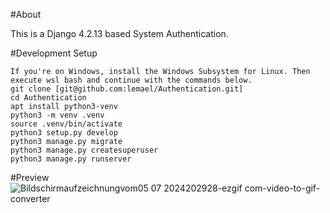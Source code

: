 #About

This is a Django 4.2.13 based System Authentication.

#Development Setup

    If you're on Windows, install the Windows Subsystem for Linux. Then execute wsl bash and continue with the commands below.
    git clone [git@github.com:lemael/Authentication.git]
    cd Authentication
    apt install python3-venv
    python3 -m venv .venv
    source .venv/bin/activate
    python3 setup.py develop
    python3 manage.py migrate
    python3 manage.py createsuperuser
    python3 manage.py runserver

#Preview
![Bildschirmaufzeichnungvom05 07 2024202928-ezgif com-video-to-gif-converter](https://github.com/lemael/Authentication/assets/31794366/ddbcc0e7-369c-40df-ab1a-3a4ff289d20b)

